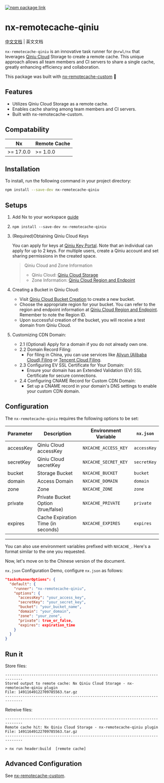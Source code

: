[![npm package link](https://img.shields.io/npm/v/nx-remotecache-qiniu)](https://www.npmjs.com/package/nx-remotecache-qiniu)

# nx-remotecache-qiniu

[中文文档](./README_zh.md) | 英文文档

`nx-remotecache-qiniu` is an innovative task runner for `@nrwl/nx` that leverages [Qiniu Cloud](https://www.qiniu.com/) Storage to create a remote cache. This unique approach allows all team members and CI servers to share a single cache, greatly enhancing efficiency and collaboration.

This package was built with [nx-remotecache-custom](https://www.npmjs.com/package/nx-remotecache-custom) 🙌

## Features

- Utilizes Qiniu Cloud Storage as a remote cache.
- Enables cache sharing among team members and CI servers.
- Built with nx-remotecache-custom.

## Compatability

| Nx        | Remote Cache |
| --------- | ------------ |
| >= 17.0.0 | >= 1.0.0     |

## Installation

To install, run the following command in your project directory:

```bash
npm install --save-dev nx-remotecache-qiniu
```

## Setups

1. Add Nx to your workspace [guide](https://nx.dev/getting-started/installation)

2. `npm install --save-dev nx-remotecache-qiniu`

3. (Required)Obtaining Qiniu Cloud Keys

   You can apply for keys at [Qiniu Key Portal](https://portal.qiniu.com/user/key?ref=developer.qiniu.com&s_path=%2Fkodo%2F1289%2Fnodejs). Note that an individual can apply for up to 2 keys. For multiple users, create a Qiniu account and set sharing permissions in the created space.

   > Qiniu Cloud and Zone Information
   >
   > - Qiniu Cloud: [Qiniu Cloud Storage](https://www.qiniu.com/products/kodo)
   > - Zone Information: [Qiniu Cloud Region and Endpoint](https://developer.qiniu.com/kodo/1671/region-endpoint-fq)

4. Creating a Bucket in Qiniu Cloud:

   - Visit [Qiniu Cloud Bucket Creation](https://portal.qiniu.com/kodo/bucket) to create a new bucket.
   - Choose the appropriate region for your bucket. You can refer to the region and endpoint information at [Qiniu Cloud Region and Endpoint](https://developer.qiniu.com/kodo/1671/region-endpoint-fq). Remember to note the Region ID.
   - Upon successful creation of the bucket, you will receive a test domain from Qiniu Cloud.

5. Customizing CDN Domain:

   - 2.1 (Optional) Apply for a domain if you do not already own one.
   - 2.2 Domain Record Filing:
     - For filing in China, you can use services like [Aliyun (Alibaba Cloud) Filing](https://beian.aliyun.com/) or [Tencent Cloud Filing](https://cloud.tencent.com/product/ba).
   - 2.3 Configuring EV SSL Certificate for Your Domain:
     - Ensure your domain has an Extended Validation (EV) SSL Certificate for secure connections.
   - 2.4 Configuring CNAME Record for Custom CDN Domain:
     - Set up a CNAME record in your domain's DNS settings to enable your custom CDN domain.

## Configuration

The `nx-remotecache-qiniu` requires the following options to be set:

| Parameter | Description                        | Environment Variable | `nx.json`   |
| --------- | ---------------------------------- | -------------------- | ----------- |
| accessKey | Qiniu Cloud accessKey              | `NXCACHE_ACCESS_KEY` | `accessKey` |
| secretKey | Qiniu Cloud secretKey              | `NXCACHE_SECRET_KEY` | `secretKey` |
| bucket    | Storage Bucket                     | `NXCACHE_BUCKET`     | `bucket`    |
| domain    | Access Domain                      | `NXCACHE_DOMAIN`     | `domain`    |
| zone      | Zone                               | `NXCACHE_ZONE`       | `zone`      |
| private   | Private Bucket Option (true/false) | `NXCACHE_PRIVATE`    | `private`   |
| expires   | Cache Expiration Time (in seconds) | `NXCACHE_EXPIRES`    | `expires`   |

---

You can also use environment variables prefixed with `NXCACHE_`. Here's a format similar to the one you requested.

Now, let's move on to the Chinese version of the document.

`nx.json` Configuration Demo, configure `nx.json` as follows:

```json
"tasksRunnerOptions": {
  "default": {
    "runner": "nx-remotecache-qiniu",
    "options": {
      "accessKey": "your_access_key",
      "secretKey": "your_secret_key",
      "bucket": "your_bucket_name",
      "domain": "your_domain",
      "zone": "your_zone",
      "private": true_or_false,
      "expires": expiration_time
    }
  }
}
```

## Run it

Store files:

```
------------------------------------------------------------------------------
Stored output to remote cache: Nx Qiniu Cloud Storage - nx-remotecache-qiniu plugin
File: 14911649122709785563.tar.gz
------------------------------------------------------------------------------
```

Retreive files:

```
------------------------------------------------------------------------------
Remote cache hit: Nx Qiniu Cloud Storage - nx-remotecache-qiniu plugin
File: 14911649122709785563.tar.gz
------------------------------------------------------------------------------

> nx run header:build  [remote cache]
```

## Advanced Configuration

See [nx-remotecache-custom](https://github.com/NiklasPor/nx-remotecache-custom#advanced-configuration).

